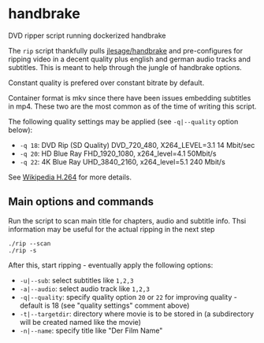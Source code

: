 # handbrake
DVD ripper script running dockerized handbrake

The `rip` script thankfully pulls [jlesage/handbrake][] and pre-configures for ripping video in a decent quality plus english and german audio tracks and subtitles. This is meant to help through the jungle of handbrake options.

Constant quality is prefered over constant bitrate by default.

Container format is mkv since there have been issues embedding subtitles in mp4. These two are the most common as of the time of writing this script.

The following quality settings may be applied (see `-q|--quality` option below):

* `-q 18`: DVD Rip (SD Quality) DVD_720_480, X264_LEVEL=3.1 14 Mbit/sec
* `-q 20`: HD Blue Ray FHD_1920_1080, x264_level=4.1 50Mbit/s
* `-q 22`: 4K Blue Ray UHD_3840_2160, x264_level=5.1 240 Mbit/s

See [Wikipedia H.264][] for more details.


Main options and commands
-------------------------

Run the script to scan main title for chapters, audio and subtitle info. Thsi information may be useful for the actual ripping in the next step

	./rip --scan
	./rip -s

After this, start ripping - eventually apply the following options:

* `-u|--sub`: select subtitles like `1,2,3` 
* `-a|--audio`: select audio track like `1,2,3` 
* `-q|--quality`: specify quality option `20` or `22` for improving quality - default is 18 (see "quality settings" comment above)
* `-t|--targetdir`: directory where movie is to be stored in (a subdirectory will be created named like the movie)
* `-n|--name`: specify title like "Der Film Name" 


[jlesage/handbrake]: https://github.com/jlesage/docker-handbrake
[Wikipedia H.264]: https://de.wikipedia.org/wiki/H.264#Level
